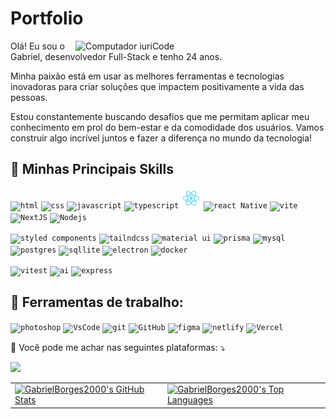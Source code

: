 # Portfolio

<img src="https://raw.githubusercontent.com/MicaelliMedeiros/micaellimedeiros/master/image/computer-illustration.png" min-width="400px" max-width="400px" width="400px" align="right" alt="Computador iuriCode">

<p align="left"> 
  Olá! Eu sou o Gabriel, desenvolvedor Full-Stack e tenho 24 anos.
</p>
<p align="left"> 
  Minha paixão está em usar as melhores ferramentas e tecnologias inovadoras para criar soluções que impactem positivamente a vida das pessoas.
</p>
<p align="left"> 
   Estou constantemente buscando desafios que me permitam aplicar meu conhecimento em prol do bem-estar e da comodidade dos usuários. Vamos construir algo incrível juntos e fazer a diferença no mundo da tecnologia!
</p>


## 🚀 Minhas Principais Skills

<code><img height="32" src="https://skillicons.dev/icons?i=html&theme=light" alt="html"/></code>
<code><img height="32" src="https://skillicons.dev/icons?i=css&theme=light" alt="css"/></code>
<code><img height="32" src="https://skillicons.dev/icons?i=js&theme=light" alt="javascript"/></code>
<code><img height="32" src="https://skillicons.dev/icons?i=ts&theme=light" alt="typescript"/></code>
<code><img height="32" src="https://raw.githubusercontent.com/github/explore/80688e429a7d4ef2fca1e82350fe8e3517d3494d/topics/react/react.png" alt="React"/></code>
<code><img height="32" src="https://skillicons.dev/icons?i=react&native&theme=light" alt="react Native"/></code>
<code><img height="32" src="https://skillicons.dev/icons?i=vite&theme=dark" alt="vite"/></code>
<code><img height="32" src="https://nextjs.org/static/favicon/favicon-32x32.png" alt="NextJS"/></code>
<code><img height="32" src="https://skillicons.dev/icons?i=nodejs&theme=dark" alt="Nodejs"/></code>

<code><img height="32" src="https://skillicons.dev/icons?i=styledcomponents&theme=light" alt="styled components"/></code>
<code><img height="32" src="https://skillicons.dev/icons?i=tailwind&theme=dark" alt="tailndcss"/></code>
<code><img height="32" src="https://skillicons.dev/icons?i=materialui&theme=dark" alt="material ui"/></code>
<code><img height="32" src="https://skillicons.dev/icons?i=prisma&theme=light" alt="prisma"/></code>
<code><img height="32" src="https://skillicons.dev/icons?i=mysql&theme=light" alt="mysql"/></code>
<code><img height="32" src="https://skillicons.dev/icons?i=postgres&theme=dark" alt="postgres"/></code>
<code><img height="32" src="https://skillicons.dev/icons?i=sqlite&theme=light" alt="sqllite"/></code>
<code><img height="32" src="https://skillicons.dev/icons?i=electron&theme=light" alt="electron"/></code>
<code><img height="32" src="https://skillicons.dev/icons?i=docker&theme=light" alt="docker"/></code>

<code><img height="32" src="https://skillicons.dev/icons?i=vitest&theme=dark" alt="vitest"/></code>
<code><img height="32" src="https://skillicons.dev/icons?i=ai&theme=light" alt="ai"/></code>
<code><img height="32" src="https://skillicons.dev/icons?i=express&theme=dark" alt="express"/></code>


## 💼 Ferramentas de trabalho:

<code><img height="32" src="https://skillicons.dev/icons?i=ps&theme=light" alt="photoshop"/></code>
<code><img height="32" src="https://skillicons.dev/icons?i=vscode&theme=light" alt="VsCode"/></code>
<code><img height="32" src="https://skillicons.dev/icons?i=git&theme=light" alt="git"/></code>
<code><img height="32" src="https://skillicons.dev/icons?i=github&theme=light" alt="GitHub"/></code>
<code><img height="32" src="https://skillicons.dev/icons?i=figma&theme=light" alt="figma"/></code>
<code><img height="32" src="https://skillicons.dev/icons?i=netlify&theme=light" alt="netlify"/></code>
<code><img height="32" src="https://skillicons.dev/icons?i=vercel&theme=light" alt="Vercel"/></code>


<p align="left">
  💌 Você pode me achar nas seguintes plataformas: ⤵️
</p>


<p align="left">

  <a href="https://www.linkedin.com/in/GabrielBorges2000/" target='_blank' alt="Linkedin">
  <img src="https://img.shields.io/badge/-Linkedin-0e76a8?style=flat-square&logo=Linkedin&logoColor=white&link=gabriel.vscode@mail.com" /></a>

</p> 


<table style="border: none;">
  <tr>
    <td style="border: none;">
      <a href="https://github.com/anuraghazra/github-readme-stats">
        <img src="https://github-readme-stats.vercel.app/api?username=GabrielBorges2000&theme=tokyonight" alt="GabrielBorges2000's GitHub Stats" style="border: none;" />
      </a>
    </td>
    <td style="border: none;">
      <a href="https://github.com/anuraghazra/github-readme-stats">
        <img src="https://github-readme-stats.vercel.app/api/top-langs/?username=GabrielBorges2000&hide=html&layout=compact&theme=tokyonight" alt="GabrielBorges2000's Top Languages" style="border: none;" />
      </a>
    </td>
  </tr>
</table>







